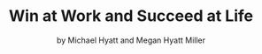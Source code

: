 ---
title: Win at Work and Succeed at Life
author: by Michael Hyatt and Megan Hyatt Miller
image: ./win-at-work-and-succeed-at-life-en.jpg
synopsis: Win at Work and Succeed at Life (2021) explores the pitfalls of our long-hours work culture. It outlines how professionals can reclaim their personal lives and achieve a better work-life balance.
aboutAuthor: Michael Hyatt is an author and the founder and chairman of Michael Hyatt & Co., a leadership development company. He was previously the CEO of Thomas Nelson Publishers and his work has been featured in the Wall Street Journal, Forbes, and Fast Company. Megan Hyatt Miller, his daughter, is the chief executive officer at Michael Hyatt and Co. She’s also the cohost of the popular Lead to Win podcast.
time: 13
---